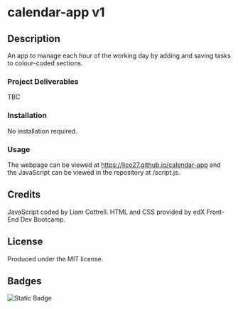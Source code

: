 # calendar-app v1

## Description
An app to manage each hour of the working day by adding and saving tasks to colour-coded sections.

### Project Deliverables
<!-- - Used financial records stored in an array
- Wrote code to calculate the:
  - Total number of months -->
TBC

### Installation
No installation required.

### Usage
The webpage can be viewed at https://lico27.github.io/calendar-app and the JavaScript can be viewed in the repository at /script.js.

<!-- ### Screenshot
![Screenshot of completed project](/screenshot.png) -->

## Credits
JavaScript coded by Liam Cottrell. HTML and CSS provided by edX Front-End Dev Bootcamp. 

## License
Produced under the MIT license.

## Badges
![Static Badge](https://img.shields.io/badge/project-in_progress-blue)

<!-- ## Badges
![Static Badge](https://img.shields.io/badge/project-complete-brightgreen) -->